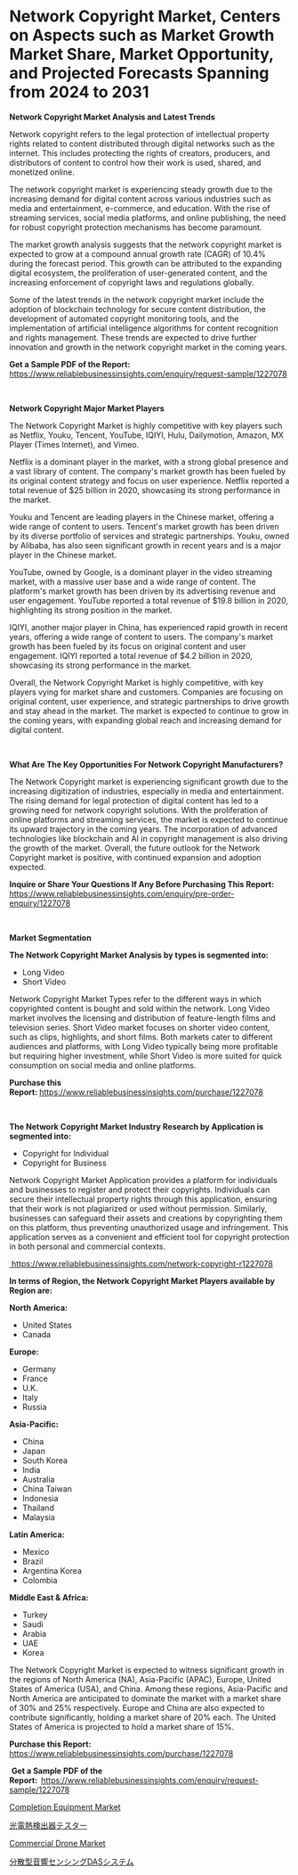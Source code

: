 <p><h1>Network Copyright Market, Centers on Aspects such as Market Growth Market Share, Market Opportunity, and Projected Forecasts Spanning from 2024 to 2031</h1></p><p><strong>Network Copyright Market Analysis and Latest Trends</strong></p>
<p><p>Network copyright refers to the legal protection of intellectual property rights related to content distributed through digital networks such as the internet. This includes protecting the rights of creators, producers, and distributors of content to control how their work is used, shared, and monetized online.</p><p>The network copyright market is experiencing steady growth due to the increasing demand for digital content across various industries such as media and entertainment, e-commerce, and education. With the rise of streaming services, social media platforms, and online publishing, the need for robust copyright protection mechanisms has become paramount.</p><p>The market growth analysis suggests that the network copyright market is expected to grow at a compound annual growth rate (CAGR) of 10.4% during the forecast period. This growth can be attributed to the expanding digital ecosystem, the proliferation of user-generated content, and the increasing enforcement of copyright laws and regulations globally.</p><p>Some of the latest trends in the network copyright market include the adoption of blockchain technology for secure content distribution, the development of automated copyright monitoring tools, and the implementation of artificial intelligence algorithms for content recognition and rights management. These trends are expected to drive further innovation and growth in the network copyright market in the coming years.</p></p>
<p><strong>Get a Sample PDF of the Report:&nbsp;</strong> <a href="https://www.reliablebusinessinsights.com/enquiry/request-sample/1227078">https://www.reliablebusinessinsights.com/enquiry/request-sample/1227078</a></p>
<p>&nbsp;</p>
<p><strong>Network Copyright Major Market Players</strong></p>
<p><p>The Network Copyright Market is highly competitive with key players such as Netflix, Youku, Tencent, YouTube, IQIYI, Hulu, Dailymotion, Amazon, MX Player (Times Internet), and Vimeo. </p><p>Netflix is a dominant player in the market, with a strong global presence and a vast library of content. The company's market growth has been fueled by its original content strategy and focus on user experience. Netflix reported a total revenue of $25 billion in 2020, showcasing its strong performance in the market.</p><p>Youku and Tencent are leading players in the Chinese market, offering a wide range of content to users. Tencent's market growth has been driven by its diverse portfolio of services and strategic partnerships. Youku, owned by Alibaba, has also seen significant growth in recent years and is a major player in the Chinese market.</p><p>YouTube, owned by Google, is a dominant player in the video streaming market, with a massive user base and a wide range of content. The platform's market growth has been driven by its advertising revenue and user engagement. YouTube reported a total revenue of $19.8 billion in 2020, highlighting its strong position in the market.</p><p>IQIYI, another major player in China, has experienced rapid growth in recent years, offering a wide range of content to users. The company's market growth has been fueled by its focus on original content and user engagement. IQIYI reported a total revenue of $4.2 billion in 2020, showcasing its strong performance in the market.</p><p>Overall, the Network Copyright Market is highly competitive, with key players vying for market share and customers. Companies are focusing on original content, user experience, and strategic partnerships to drive growth and stay ahead in the market. The market is expected to continue to grow in the coming years, with expanding global reach and increasing demand for digital content.</p></p>
<p>&nbsp;</p>
<p><strong>What Are The Key Opportunities For Network Copyright Manufacturers?</strong></p>
<p><p>The Network Copyright market is experiencing significant growth due to the increasing digitization of industries, especially in media and entertainment. The rising demand for legal protection of digital content has led to a growing need for network copyright solutions. With the proliferation of online platforms and streaming services, the market is expected to continue its upward trajectory in the coming years. The incorporation of advanced technologies like blockchain and AI in copyright management is also driving the growth of the market. Overall, the future outlook for the Network Copyright market is positive, with continued expansion and adoption expected.</p></p>
<p><strong>Inquire or Share Your Questions If Any Before Purchasing This Report:</strong> <a href="https://www.reliablebusinessinsights.com/enquiry/pre-order-enquiry/1227078">https://www.reliablebusinessinsights.com/enquiry/pre-order-enquiry/1227078</a></p>
<p>&nbsp;</p>
<p><strong>Market Segmentation</strong></p>
<p><strong>The Network Copyright Market Analysis by types is segmented into:</strong></p>
<p><ul><li>Long Video</li><li>Short Video</li></ul></p>
<p><p>Network Copyright Market Types refer to the different ways in which copyrighted content is bought and sold within the network. Long Video market involves the licensing and distribution of feature-length films and television series. Short Video market focuses on shorter video content, such as clips, highlights, and short films. Both markets cater to different audiences and platforms, with Long Video typically being more profitable but requiring higher investment, while Short Video is more suited for quick consumption on social media and online platforms.</p></p>
<p><strong>Purchase this Report:&nbsp;</strong><a href="https://www.reliablebusinessinsights.com/purchase/1227078">https://www.reliablebusinessinsights.com/purchase/1227078</a></p>
<p>&nbsp;</p>
<p><strong>The Network Copyright Market Industry Research by Application is segmented into:</strong></p>
<p><ul><li>Copyright for Individual</li><li>Copyright for Business</li></ul></p>
<p><p>Network Copyright Market Application provides a platform for individuals and businesses to register and protect their copyrights. Individuals can secure their intellectual property rights through this application, ensuring that their work is not plagiarized or used without permission. Similarly, businesses can safeguard their assets and creations by copyrighting them on this platform, thus preventing unauthorized usage and infringement. This application serves as a convenient and efficient tool for copyright protection in both personal and commercial contexts.</p></p>
<p><a href="https://www.reliablebusinessinsights.com/network-copyright-r1227078">&nbsp;https://www.reliablebusinessinsights.com/network-copyright-r1227078</a></p>
<p><strong>In terms of Region, the Network Copyright Market Players available by Region are:</strong></p>
<p>
    <p> <strong> North America: </strong>
        <ul>
            <li>United States</li>
            <li>Canada</li>
        </ul>
        </p> 
    <p> <strong> Europe: </strong>
        <ul>
            <li>Germany</li>
            <li>France</li>
            <li>U.K.</li>
            <li>Italy</li>
            <li>Russia</li>
        </ul>
        </p> 
    <p> <strong> Asia-Pacific: </strong>
        <ul>
            <li>China</li>
            <li>Japan</li>
            <li>South Korea</li>
            <li>India</li>
            <li>Australia</li>
            <li>China Taiwan</li>
            <li>Indonesia</li>
            <li>Thailand</li>
            <li>Malaysia</li>
        </ul>
        </p> 
    <p> <strong> Latin America: </strong>
        <ul>
            <li>Mexico</li>
            <li>Brazil</li>
            <li>Argentina Korea</li>
            <li>Colombia</li>
        </ul>
        </p> 
    <p> <strong> Middle East & Africa: </strong>
        <ul>
            <li>Turkey</li>
            <li>Saudi</li>
            <li>Arabia</li>
            <li>UAE</li>
            <li>Korea</li>
        </ul>
    </p>
    </p>
<p><p>The Network Copyright Market is expected to witness significant growth in the regions of North America (NA), Asia-Pacific (APAC), Europe, United States of America (USA), and China. Among these regions, Asia-Pacific and North America are anticipated to dominate the market with a market share of 30% and 25% respectively. Europe and China are also expected to contribute significantly, holding a market share of 20% each. The United States of America is projected to hold a market share of 15%.</p></p>
<p><strong>Purchase this Report: </strong><a href="https://www.reliablebusinessinsights.com/purchase/1227078">https://www.reliablebusinessinsights.com/purchase/1227078</a></p>
<p>&nbsp;<strong>Get a Sample PDF of the Report:&nbsp;&nbsp;</strong><a href="https://www.reliablebusinessinsights.com/enquiry/request-sample/1227078">https://www.reliablebusinessinsights.com/enquiry/request-sample/1227078</a></p>
<p><strong></strong></p>
<p><p><a href="https://github.com/ctanaka235/Market-Research-Report-List-1/blob/main/completion-equipment-market.md">Completion Equipment Market</a></p><p><a href="https://github.com/hardee896/Market-Research-Report-List-2/blob/main/5827922180093.md">光電熱検出器テスター</a></p><p><a href="https://github.com/JermaineCrona2023/Market-Research-Report-List-1/blob/main/commercial-drone-market.md">Commercial Drone Market</a></p><p><a href="https://github.com/ReyesKohler20231/Market-Research-Report-List-2/blob/main/5334544180092.md">分散型音響センシングDASシステム</a></p></p>